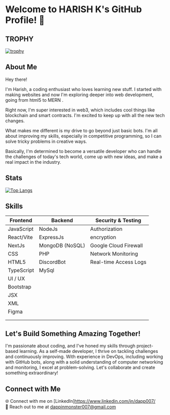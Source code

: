 # Welcome to HARISH K's GitHub Profile! 👋 

## TROPHY

[![trophy](https://github-profile-trophy.vercel.app/?username=dapphari007&theme=onedark)](https://github.com/dapphari007/github-profile-trophy)

## About Me

Hey there!

I'm Harish, a coding enthusiast who loves learning new stuff. I started with making websites and now I'm exploring deeper into web development, going from html5 to MERN .

Right now, I'm super interested in web3, which includes cool things like blockchain and smart contracts. I'm excited to keep up with all the new tech changes.

What makes me different is my drive to go beyond just basic bots. I'm all about improving my skills, especially in competitive programming, so I can solve tricky problems in creative ways.

Basically, I'm determined to become a versatile developer who can handle the challenges of today's tech world, come up with new ideas, and make a real impact in the industry.

## Stats

[![Top Langs](https://github-readme-stats.vercel.app/api/top-langs/?username=dapphari007&layout=donut-vertical)](https://github.com/dapphari007/github-readme-stats)

## Skills

| Frontend     | Backend         | Security & Testing          | 
|--------------|-----------------|-----------------------------|
| JavaScript   | NodeJs          | Authorization               | 
| React/Vite   | ExpressJs       | encryption                  | 
| NextJs       | MongoDB (NoSQL) | Google Cloud Firewall       | 
| CSS          | PHP             | Network Monitoring          | 
| HTML5        | DiscordBot      | Real-time Access Logs       | 
| TypeScript   | MySql           |                             | 
| UI / UX      |                 |                             |
| Bootstrap    |                 |                             | 
| JSX          |                 |                             | 
| XML          |                 |                             | 
| Figma        |                 |                             | 
|              |                 |                             | 
|              |                 |                             |


## Let's Build Something Amazing Together!

I'm passionate about coding, and I've honed my skills through project-based learning. As a self-made developer, I thrive on tackling challenges and continuously improving. With experience in DevOps, including working with GitHub bots, along with a solid understanding of computer networking and monitoring, I excel at problem-solving. Let's collaborate and create something extraordinary!

## Connect with Me

🌐 Connect with me on [LinkedIn]https://www.linkedin.com/in/dapp007/  
📧 Reach out to me at [dappinmonster007@gmail.com](mailto:dappinmonster007@gmail.com)

